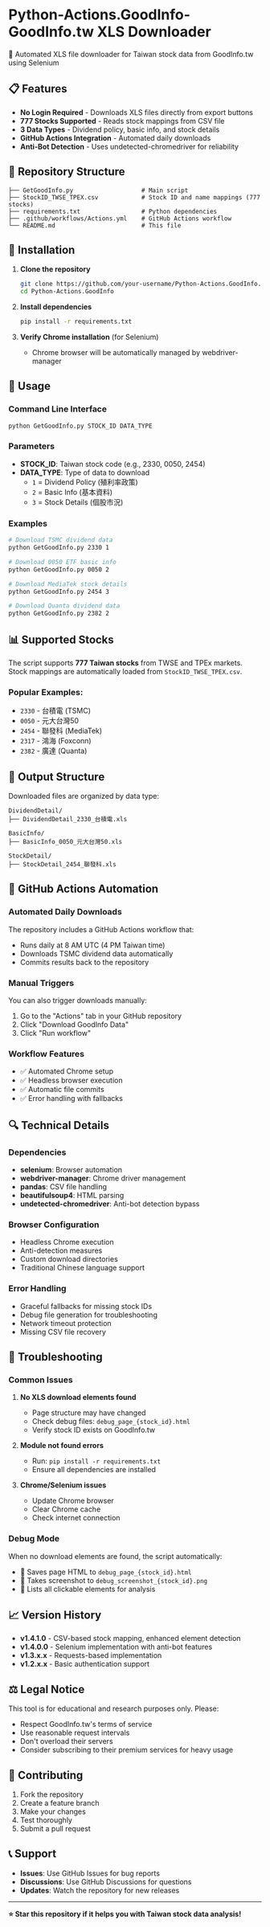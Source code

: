 # Python-Actions.GoodInfo- GoodInfo.tw XLS Downloader

🚀 Automated XLS file downloader for Taiwan stock data from GoodInfo.tw using Selenium

## 📋 Features

- **No Login Required** - Downloads XLS files directly from export buttons
- **777 Stocks Supported** - Reads stock mappings from CSV file
- **3 Data Types** - Dividend policy, basic info, and stock details
- **GitHub Actions Integration** - Automated daily downloads
- **Anti-Bot Detection** - Uses undetected-chromedriver for reliability

## 📁 Repository Structure

```
├── GetGoodInfo.py                   # Main script
├── StockID_TWSE_TPEX.csv            # Stock ID and name mappings (777 stocks)
├── requirements.txt                 # Python dependencies
├── .github/workflows/Actions.yml    # GitHub Actions workflow
└── README.md                        # This file
```

## 🔧 Installation

1. **Clone the repository**
   ```bash
   git clone https://github.com/your-username/Python-Actions.GoodInfo.git
   cd Python-Actions.GoodInfo
   ```

2. **Install dependencies**
   ```bash
   pip install -r requirements.txt
   ```

3. **Verify Chrome installation** (for Selenium)
   - Chrome browser will be automatically managed by webdriver-manager

## 🎯 Usage

### Command Line Interface

```bash
python GetGoodInfo.py STOCK_ID DATA_TYPE
```

### Parameters

- **STOCK_ID**: Taiwan stock code (e.g., 2330, 0050, 2454)
- **DATA_TYPE**: Type of data to download
  - `1` = Dividend Policy (殖利率政策)
  - `2` = Basic Info (基本資料)  
  - `3` = Stock Details (個股市況)

### Examples

```bash
# Download TSMC dividend data
python GetGoodInfo.py 2330 1

# Download 0050 ETF basic info
python GetGoodInfo.py 0050 2

# Download MediaTek stock details
python GetGoodInfo.py 2454 3

# Download Quanta dividend data
python GetGoodInfo.py 2382 2
```

## 📊 Supported Stocks

The script supports **777 Taiwan stocks** from TWSE and TPEx markets. Stock mappings are automatically loaded from `StockID_TWSE_TPEX.csv`.

### Popular Examples:
- `2330` - 台積電 (TSMC)
- `0050` - 元大台灣50
- `2454` - 聯發科 (MediaTek)
- `2317` - 鴻海 (Foxconn)
- `2382` - 廣達 (Quanta)

## 📂 Output Structure

Downloaded files are organized by data type:

```
DividendDetail/
├── DividendDetail_2330_台積電.xls

BasicInfo/
├── BasicInfo_0050_元大台灣50.xls

StockDetail/
├── StockDetail_2454_聯發科.xls
```

## 🤖 GitHub Actions Automation

### Automated Daily Downloads

The repository includes a GitHub Actions workflow that:
- Runs daily at 8 AM UTC (4 PM Taiwan time)
- Downloads TSMC dividend data automatically
- Commits results back to the repository

### Manual Triggers

You can also trigger downloads manually:
1. Go to the "Actions" tab in your GitHub repository
2. Click "Download GoodInfo Data"
3. Click "Run workflow"

### Workflow Features

- ✅ Automated Chrome setup
- ✅ Headless browser execution
- ✅ Automatic file commits
- ✅ Error handling with fallbacks

## 🔍 Technical Details

### Dependencies

- **selenium**: Browser automation
- **webdriver-manager**: Chrome driver management
- **pandas**: CSV file handling
- **beautifulsoup4**: HTML parsing
- **undetected-chromedriver**: Anti-bot detection bypass

### Browser Configuration

- Headless Chrome execution
- Anti-detection measures
- Custom download directories
- Traditional Chinese language support

### Error Handling

- Graceful fallbacks for missing stock IDs
- Debug file generation for troubleshooting
- Network timeout protection
- Missing CSV file recovery

## 🐛 Troubleshooting

### Common Issues

1. **No XLS download elements found**
   - Page structure may have changed
   - Check debug files: `debug_page_{stock_id}.html`
   - Verify stock ID exists on GoodInfo.tw

2. **Module not found errors**
   - Run: `pip install -r requirements.txt`
   - Ensure all dependencies are installed

3. **Chrome/Selenium issues**
   - Update Chrome browser
   - Clear Chrome cache
   - Check internet connection

### Debug Mode

When no download elements are found, the script automatically:
- 📄 Saves page HTML to `debug_page_{stock_id}.html`
- 📸 Takes screenshot to `debug_screenshot_{stock_id}.png`
- 📝 Lists all clickable elements for analysis

## 📈 Version History

- **v1.4.1.0** - CSV-based stock mapping, enhanced element detection
- **v1.4.0.0** - Selenium implementation with anti-bot features
- **v1.3.x.x** - Requests-based implementation
- **v1.2.x.x** - Basic authentication support

## ⚖️ Legal Notice

This tool is for educational and research purposes only. Please:
- Respect GoodInfo.tw's terms of service
- Use reasonable request intervals
- Don't overload their servers
- Consider subscribing to their premium services for heavy usage

## 🤝 Contributing

1. Fork the repository
2. Create a feature branch
3. Make your changes
4. Test thoroughly
5. Submit a pull request

## 📞 Support

- **Issues**: Use GitHub Issues for bug reports
- **Discussions**: Use GitHub Discussions for questions
- **Updates**: Watch the repository for new releases

---

**⭐ Star this repository if it helps you with Taiwan stock data analysis!**